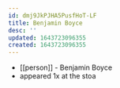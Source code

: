 ```yaml
---
id: dmj9JkPJHA5PusfHoT-LF
title: Benjamin Boyce
desc: ''
updated: 1643723096355
created: 1643723096355
---
```



- [[person]] - Benjamin Boyce
- appeared 1x at the stoa
